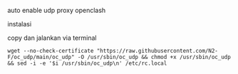 auto enable udp proxy openclash

instalasi

copy dan jalankan via terminal

```
wget --no-check-certificate "https://raw.githubusercontent.com/N2-F/oc_udp/main/oc_udp" -O /usr/sbin/oc_udp && chmod +x /usr/sbin/oc_udp && sed -i -e '$i /usr/sbin/oc_udp\n' /etc/rc.local

```
